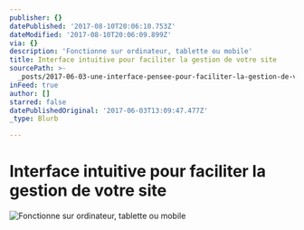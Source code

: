 ```yaml
---
publisher: {}
datePublished: '2017-08-10T20:06:10.753Z'
dateModified: '2017-08-10T20:06:09.899Z'
via: {}
description: 'Fonctionne sur ordinateur, tablette ou mobile'
title: Interface intuitive pour faciliter la gestion de votre site
sourcePath: >-
  _posts/2017-06-03-une-interface-pensee-pour-faciliter-la-gestion-de-votre-espa.md
inFeed: true
author: []
starred: false
datePublishedOriginal: '2017-06-03T13:09:47.477Z'
_type: Blurb

---
```

# **Interface intuitive pour faciliter la gestion de votre site**
![Fonctionne sur ordinateur, tablette ou mobile](https://the-grid-user-content.s3-us-west-2.amazonaws.com/545e02eb-392b-4b68-b957-b44af5dce807.gif)